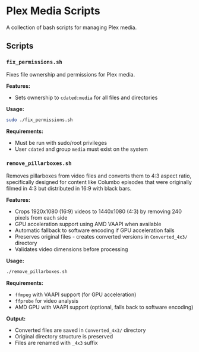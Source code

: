 # Plex Media Scripts

A collection of bash scripts for managing Plex media.

## Scripts

### `fix_permissions.sh`

Fixes file ownership and permissions for Plex media.

**Features:**

- Sets ownership to `cdated:media` for all files and directories

**Usage:**

```bash
sudo ./fix_permissions.sh
```

**Requirements:**

- Must be run with sudo/root privileges
- User `cdated` and group `media` must exist on the system

### `remove_pillarboxes.sh`

Removes pillarboxes from video files and converts them to 4:3 aspect
ratio, specifically designed for content like Columbo episodes that were
originally filmed in 4:3 but distributed in 16:9 with black bars.

**Features:**

- Crops 1920x1080 (16:9) videos to 1440x1080 (4:3) by removing 240
  pixels from each side
- GPU acceleration support using AMD VAAPI when available
- Automatic fallback to software encoding if GPU acceleration fails
- Preserves original files - creates converted versions in
  `Converted_4x3/` directory
- Validates video dimensions before processing

**Usage:**

```bash
./remove_pillarboxes.sh
```

**Requirements:**

- `ffmpeg` with VAAPI support (for GPU acceleration)
- `ffprobe` for video analysis
- AMD GPU with VAAPI support (optional, falls back to software encoding)

**Output:**

- Converted files are saved in `Converted_4x3/` directory
- Original directory structure is preserved
- Files are renamed with `_4x3` suffix
